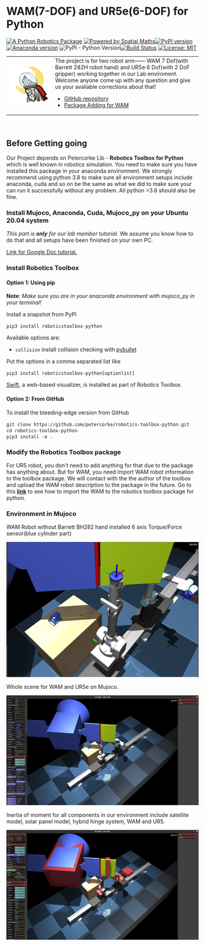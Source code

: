 # WAM(7-DOF) and UR5e(6-DOF) for Python

[![A Python Robotics Package](https://raw.githubusercontent.com/petercorke/robotics-toolbox-python/master/.github/svg/py_collection.min.svg)](https://github.com/petercorke/robotics-toolbox-python)
[![Powered by Spatial Maths](https://raw.githubusercontent.com/petercorke/spatialmath-python/master/.github/svg/sm_powered.min.svg)](https://github.com/petercorke/spatialmath-python)[![PyPI version](https://badge.fury.io/py/roboticstoolbox-python.svg)](https://badge.fury.io/py/roboticstoolbox-python)
[![Anaconda version](https://anaconda.org/conda-forge/roboticstoolbox-python/badges/version.svg)](https://anaconda.org/conda-forge/roboticstoolbox-python)
![PyPI - Python Version](https://img.shields.io/pypi/pyversions/roboticstoolbox-python.svg)[![Build Status](https://github.com/petercorke/robotics-toolbox-python/workflows/Test/badge.svg?branch=master)](https://github.com/petercorke/robotics-toolbox-python/actions?query=workflow%3ATest)
[![License: MIT](https://img.shields.io/badge/License-MIT-yellow.svg)](https://opensource.org/licenses/MIT)

<table style="border:0px">
<tr style="border:0px">
<td style="border:0px">
<img src="https://raw.githubusercontent.com/gaolongsen/WAM7_UR5e_Control/main/WAM_UR5_Control/Pic/lobo.png" width="600"></td>
<td style="border:0px">
The project is for two robot arm—— WAM 7 Dof(with Barrett 282H robot hand) and UR5e 6 Dof(with 2 DoF gripper) working together in our Lab enviroment. Welcome anyone come up with any question and give us your avaliable corrections about that!
<ul>
<li><a href="https://github.com/gaolongsen/WAM7_UR5e_Control/tree/main/WAM_UR5_Control">GitHub repository </a></li>
<li><a href="https://github.com/gaolongsen/Package_Adding_WAM.git">Package Adding for WAM</a></li>
</ul>
</td>
</tr>
</table><br>


## Before Getting going

Our Project depends on Petercorke Lib - **Robotics Toolbox for Python** which is well known in robotics simulation. You need to make sure you have installed this package in your anaconda environment. We strongly recommend using python 3.8 to make sure all environment setups include anaconda, cuda and so on be the same as what we did to make sure your can run it successfully without any problem. All python >3.6 should also be fine.

### Install Mujoco, Anaconda, Cuda, Mujoco_py on your Ubuntu 20.04 system

*This part is **only** for our lab member tutorial.* We assume you know how to do that and all setups have been finished on your own PC. 



[Link for Google Doc tutorial.](https://docs.google.com/document/d/1OZ0ddXQztCEghgmXmJa1to4vAGpymkuLdKgb8dG8sik/edit?usp=sharing) 

### Install Robotics Toolbox

#### Option 1: Using pip

**Note**: *Make sure you are in your anaconda environment with mujoco_py in your terminal!*

Install a snapshot from PyPI

```shell script
pip3 install roboticstoolbox-python
```

Available options are:

- `collision` install collision checking with [pybullet](https://pybullet.org)

Put the options in a comma separated list like

```shell script
pip3 install roboticstoolbox-python[optionlist]
```

[Swift](https://github.com/jhavl/swift), a web-based visualizer, is
installed as part of Robotics Toolbox.

#### Option 2: From GitHub

To install the bleeding-edge version from GitHub

```shell script
git clone https://github.com/petercorke/robotics-toolbox-python.git
cd robotics-toolbox-python
pip3 install -e .
```

### Modify the Robotics Toolbox package

For UR5 robot, you don't need to add anything for that due to the package has anything about. But for WAM, you need import WAM robot information to the toolbox package. We will contact with the the author of the toolbox and upload the WAM robot description to the package in the future. Go to this [**link**](https://github.com/gaolongsen/Package_Adding_WAM) to see how to import the WAM to the robotics toolbox package for python. 

### Environment in Mujoco

WAM Robot without Barrett BH282 hand installed 6 axis Torque/Force sensor(blue cylinder part)

<img src="https://raw.githubusercontent.com/gaolongsen/WAM7_UR5e_Control/main/WAM_UR5_Control/Pic/WAM.png">

Whole scene for WAM and UR5e on Mujoco.

<img src="https://raw.githubusercontent.com/gaolongsen/WAM7_UR5e_Control/main/WAM_UR5_Control/Pic/Whole.png">

Inertia of moment for all components in our environment include satellite model, solar panel model, hybrid hinge system, WAM and UR5. 

<img src="https://raw.githubusercontent.com/gaolongsen/WAM7_UR5e_Control/main/WAM_UR5_Control/Pic/IOM_Whole.png">


